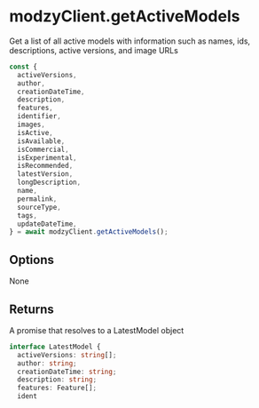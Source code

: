 # modzyClient.getActiveModels

Get a list of all active models with information such as names, ids, descriptions, active versions, and image URLs

```javascript
const {
  activeVersions,
  author,
  creationDateTime,
  description,
  features,
  identifier,
  images,
  isActive,
  isAvailable,
  isCommercial,
  isExperimental,
  isRecommended,
  latestVersion,
  longDescription,
  name,
  permalink,
  sourceType,
  tags,
  updateDateTime,
} = await modzyClient.getActiveModels();
```

## Options

None

## Returns

A promise that resolves to a LatestModel object

```typescript
interface LatestModel {
  activeVersions: string[];
  author: string;
  creationDateTime: string;
  description: string;
  features: Feature[];
  ident